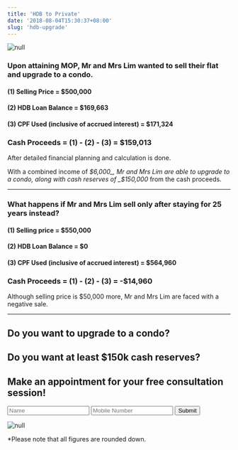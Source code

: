 ```yaml
---
title: 'HDB to Private'
date: '2018-08-04T15:30:37+08:00'
slug: 'hdb-upgrade'
---
```

![null](/img/new-piktochart_31692592.png)

### Upon attaining MOP, Mr and Mrs Lim wanted to sell their flat and upgrade to a condo.

#### (1) Selling Price = $500,000
#### (2) HDB Loan Balance = $169,663
#### (3) CPF Used (inclusive of accrued interest) = $171,324

### Cash Proceeds = (1) - (2) - (3) = $159,013

After detailed financial planning and calculation is done.

With a combined income of _$6,000_, Mr and Mrs Lim are able to upgrade to a condo, along with cash reserves of _$150,000_ from the cash proceeds.

- - -

### What happens if Mr and Mrs Lim sell only after staying for 25 years instead?

#### (1) Selling price = $550,000

#### (2) HDB Loan Balance = $0

#### (3) CPF Used (inclusive of accrued interest) = $564,960

### Cash Proceeds = (1) - (2) - (3) = -$14,960

Although selling price is $50,000 more, Mr and Mrs Lim are faced with a negative sale.

- - -

## Do you want to upgrade to a condo?
## Do you want at least $150k cash reserves?
## Make an appointment for your free consultation session!

<form name='hdbupgrade' method='POST' netlify><input name="name" type="text" placeholder="Name" required=""> <input type="text" name="number" placeholder="Mobile Number" required=""> <input type="submit" value="Submit" /></form>

![null](/img/20180804_022326_0001.png)

\*Please note that all figures are rounded down.
